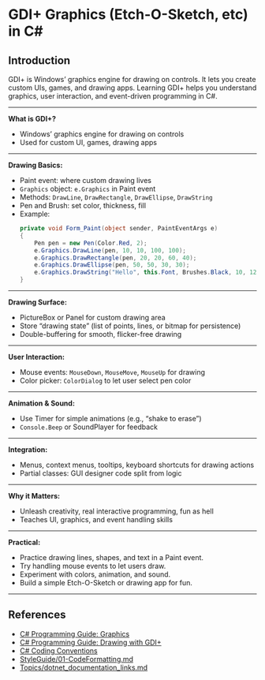 # GDI+ Graphics (Etch-O-Sketch, etc) in C#

## Introduction

GDI+ is Windows’ graphics engine for drawing on controls. It lets you create custom UIs, games, and drawing apps. Learning GDI+ helps you understand graphics, user interaction, and event-driven programming in C#.

---

**What is GDI+?**
- Windows’ graphics engine for drawing on controls
- Used for custom UI, games, drawing apps

---

**Drawing Basics:**
- Paint event: where custom drawing lives
- `Graphics` object: `e.Graphics` in Paint event
- Methods: `DrawLine`, `DrawRectangle`, `DrawEllipse`, `DrawString`
- Pen and Brush: set color, thickness, fill
- Example:
  ```csharp
  private void Form_Paint(object sender, PaintEventArgs e)
  {
      Pen pen = new Pen(Color.Red, 2);
      e.Graphics.DrawLine(pen, 10, 10, 100, 100);
      e.Graphics.DrawRectangle(pen, 20, 20, 60, 40);
      e.Graphics.DrawEllipse(pen, 50, 50, 30, 30);
      e.Graphics.DrawString("Hello", this.Font, Brushes.Black, 10, 120);
  }
  ```

---

**Drawing Surface:**
- PictureBox or Panel for custom drawing area
- Store “drawing state” (list of points, lines, or bitmap for persistence)
- Double-buffering for smooth, flicker-free drawing

---

**User Interaction:**
- Mouse events: `MouseDown`, `MouseMove`, `MouseUp` for drawing
- Color picker: `ColorDialog` to let user select pen color

---

**Animation & Sound:**
- Use Timer for simple animations (e.g., “shake to erase”)
- `Console.Beep` or SoundPlayer for feedback

---

**Integration:**
- Menus, context menus, tooltips, keyboard shortcuts for drawing actions
- Partial classes: GUI designer code split from logic

---

**Why it Matters:**
- Unleash creativity, real interactive programming, fun as hell
- Teaches UI, graphics, and event handling skills

---

**Practical:**
- Practice drawing lines, shapes, and text in a Paint event.
- Try handling mouse events to let users draw.
- Experiment with colors, animation, and sound.
- Build a simple Etch-O-Sketch or drawing app for fun.

---

## References
- [C# Programming Guide: Graphics](https://learn.microsoft.com/en-us/dotnet/desktop/winforms/advanced/graphics-overview)
- [C# Programming Guide: Drawing with GDI+](https://learn.microsoft.com/en-us/dotnet/desktop/winforms/advanced/how-to-draw-with-gdi)
- [C# Coding Conventions](https://learn.microsoft.com/en-us/dotnet/csharp/programming-guide/inside-a-program/coding-conventions)
- [StyleGuide/01-CodeFormatting.md](../StyleGuide/01-CodeFormatting.md)
- [Topics/dotnet_documentation_links.md](dotnet_documentation_links.md)

